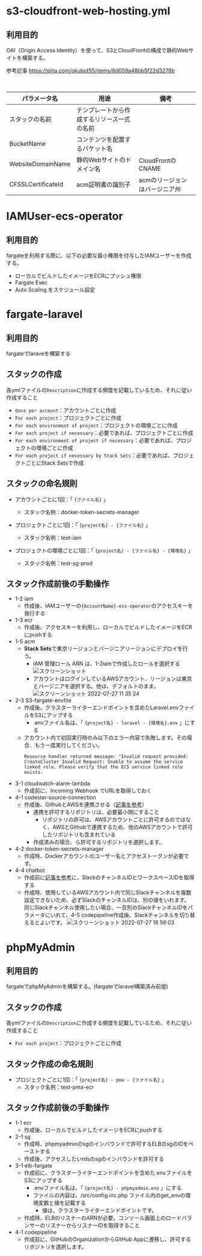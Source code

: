 # s3-cloudfront-web-hosting.yml
## 利用目的
OAI（Origin Access Identity）を使って、S3とCloudFrontの構成で静的Webサイトを構築する。

参考記事
https://qiita.com/okubot55/items/8d059a48bb5f22d3278b

<br>

|  パラメータ名	  |  用途  |備考  |
| ---- | ---- |---- |
|  スタックの名前  |  テンプレートから作成するリソース一式の名前  |  |
|  BucketName  |  コンテンツを配置するバケット名  |  |
|  WebsiteDomainName  |  静的Webサイトのドメイン名  |CloudFrontのCNAME  |
|  CFSSLCertificateId  |  acm証明書の識別子	  |acmのリージョンはバージニア州  |

# IAMUser-ecs-operator
## 利用目的
fargateを利用する際に、以下の必要な最小権限を付与したIAMユーザーを作成する。
- ローカルでビルドしたイメージをECRにプッシュ権限
- Fargate Exec
- Auto Scaling をスケジュール設定

# fargate-laravel
## 利用目的
fargateでlaraveを構築する

## スタックの作成
各ymlファイルの`Description`に作成する頻度を記載しているため、それに従い作成すること
- `Once per account`：アカウントごとに作成
- `For each project`：プロジェクトごとに作成
- `For each environment of project`：プロジェクトの環境ごとに作成
- `For each project if necessary`：必要であれば、プロジェクトごとに作成
- `For each environment of project if necessary`：必要であれば、プロジェクトの環境ごとに作成
- `For each project if necessary by Stack Sets`：必要であれば、プロジェクトごとにStack Setsで作成

## スタックの命名規則

- アカウントごとに1回：「 `{ファイル名}` 」
    - スタック名例：docker-token-secrets-manager

- プロジェクトごとに1回：「 `{project名} - {ファイル名}` 」
    - スタック名例：test-iam

- プロジェクトの環境ごとに1回：「 `{project名} - {ファイル名} - {環境名}` 」
    - スタック名例：test-sg-prod

## スタック作成前後の手動操作
- 1-2 iam
    - 作成後、IAMユーザーの`{AccountName}-ecs-operator`のアクセスキーを発行する
- 1-3 ecr
    -  作成後、アクセスキーを利用し、ローカルでビルドしたイメージをECRにpushする
- 1-5 acm
    - **Stack Sets**で東京リージョンとバージニアリージョンにデプロイを行う。
        - IAM 管理ロール ARN は、1-2iamで作成したロールを選択する
        ![スクリーンショット](https://user-images.githubusercontent.com/86214870/181148267-789d7ef9-f3a7-4d49-9db3-8303f2f66990.png)
        - アカウントはログインしているAWSアカウント、リージョンは東京とバージニアを選択する。他は、デフォルトのまま。
        ![スクリーンショット 2022-07-27 11 35 24](https://user-images.githubusercontent.com/86214870/181148359-ed7aa579-42d3-44f9-9383-319207ec3a3a.png)
- 2-3 S3-fargate-envfile
    -  作成後、クラスターライターエンドポイントを含めたLaravel.envファイルをS3にアップする
        -  .envファイル名は、「 `{project名} - laravel - {環境名}.env` 」にする
    - アカウント内で初回実行時のみ以下のエラー内容で失敗します。その場合、もう一度実行してください。
        ```
        Resource handler returned message: "Invalid request provided: CreateCluster Invalid Request: Unable to assume the service linked role. Please verify that the ECS service linked role exists.
        ```
- 3-1 cloudwatch-alarm-lambda
    - 作成前に、Incoming Webhook でURLを取得しておく
- 4-1 codestar-source-connection
    - 作成後、GithubとAWSを連携させる（[記事を参考](https://dev.classmethod.jp/articles/cfn-codepipeline/#toc-3)）
        - 連携を許可するリポジトリは、必要最小限にすること
            - リポジトリの許可は、AWSアカウントごとに許可するのではなく、AWSとGithubで連携するため、他のAWSアカウントで許可したリポジトリも含まれている
        - 作成済みの場合、ら許可するリポジトリを選択します。
- 4-2 docker-token-secrets-manager
    - 作成時、Dockerアカウントのユーザー名とアクセストークンが必要です。
- 4-4 chatbot
    - 作成前に[記事を参考](https://qiita.com/kazuhiro1982/items/562509199a97d3035fc9)に、SlackのチャンネルIDとワークスペースIDを取得する
    - 作成時、使用しているAWSアカウント内で同じSlackチャンネルを複数設定できないため、必ずSlackのチャンネルIDは、別の値をいれます。
    同じSlackチャンネル使用したい場合、一旦別のSlackチャンネルIDをパラメータにいれて、4-5 codepipeline作成後、Slackチャンネルを切り替えるとよいです。
    ![スクリーンショット 2022-07-27 16 56 03](https://user-images.githubusercontent.com/86214870/181195808-fc64e81a-b383-4665-8a8b-c1e547d18425.png)

# phpMyAdmin
## 利用目的
fargateでphpMyAdminを構築する。(fargateでlaravel構築済み前提)

## スタックの作成
各ymlファイルの`Description`に作成する頻度を記載しているため、それに従い作成すること
- `For each project`：プロジェクトごとに作成

## スタック作成の命名規則
- プロジェクトごとに1回：「 `{project名} - pma - {ファイル名}` 」
    - スタック名例：test-pma-ecr

## スタック作成前後の手動操作
- 1-1 ecr
    -  作成後、ローカルでビルドしたイメージをECRにpushする
- 2-1 sg
    - 作成時、phpmyadminのsgのインバウンドで許可するELBのsgのIDをペーストする
    - 作成後、アクセスしたいrdsのsgのインバウンドを許可する
- 3-1 elb-fargate
    - 作成前に、クラスターライターエンドポイントを含めた.envファイルをS3にアップする
        -  .envファイル名は、「 `{project名} - phpmyadmin.env` 」にする
        - ファイルの内容は、/src/config.inc.php ファイル内のget_envの環境変数と値を記載する
            - 値は、クラスターライターエンドポイントです。
    - 作成時、ELBのリスナーのARNが必要。コンソール画面上のロードバランサーのリスナーからリスナーIDを取得すること
- 4-1 codepipeline
    - 作成前に、GitHubのOrganizationからGitHub Appに遷移し、許可するリポジトリを選択します。
